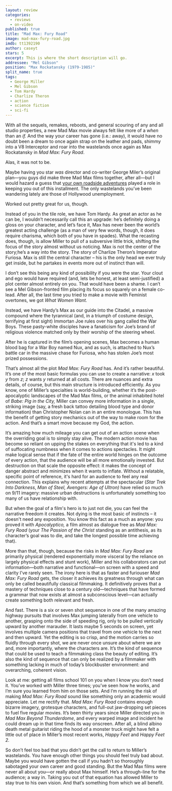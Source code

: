 ```yaml
---
layout: review
categories: 
  - reviews
  - on-video
published: true
title: "Mad Max: Fury Road"
image: mad-max-fury-road.jpg
imdb: tt1392190
author: caseyt
stars: 5
excerpt: This is where the short description will go.
addressee: "Mel Gibson"
position: "Max Rockatansky (1979-1985)"
split_name: true
tags: 
  - George Miller
  - Mel Gibson
  - Tom Hardy
  - Charlize Theron
  - action
  - science fiction
  - sci-fi
---
```

With all the sequels, remakes, reboots, and general scouring of any and all studio properties, a new Mad Max movie always felt like more of a _when_ than an _if._  And the way your career has gone (i.e.: away), it would have no doubt been a dream to once again strap on the leather and pads, shimmy into a V8 Interceptor and roar into the wastelands once again as Max Rockatansky in _Mad Max: Fury Road_.

Alas, it was not to be. 

Maybe having you star _was_ director and co-writer George Miler’s original plan—you guys did make three Mad Max films together, after all—but I would hazard a guess that [your own roadside adventures](http://www.cnn.com/2006/LAW/08/02/gibson.charged/index.html?_s=PM:LAW) played a role in keeping you out of this installment. The only wastelands you’ve been wandering lately are those of Hollywood unemployment.

Worked out pretty great for us, though.

Instead of you in the tile role, we have Tom Hardy. As great an actor as he can be, I wouldn’t necessarily call this an upgrade: he’s definitely doing a gloss on your character, and let’s face it, Max has never been the world’s greatest acting challenge (as a man of very few words, though, it does require charisma, which both of you have in spades). What the recasting does, though, is allow Miller to pull of a subversive little trick, shifting the focus of the story almost without us noticing. Max is not the center of the story;he’s a way into the story. The story of Charlize Theron’s Imperator Furiosa. Max is still the central character – his is the only head we ever truly get inside, but he partakes in events more out of instinct than will.

I don’t see this being any kind of possibility if you were the star. Your clout and ego would have required (and, lets be honest, at least semi-justified) a plot center almost entirely on you. That would have been a shame. I can’t see a Mel Gibson-fronted film placing its focus so squarely on a female co-lead. After all, the last time you tried to make a movie with Feminist overtones, we got _What Women Want._

Instead, we have Hardy’s Max as our guide into the Citadel, a massive compound where the tyrannical (and, in a triumph of costume design, terrifying at first sight) Immortan Joe rules over his gang called the War Boys. These pasty-white disciples have a fanaticism for Joe’s brand of religious violence matched only by their worship of the steering wheel.

After he is captured in the film’s opening scenes, Max becomes a human blood bag for a War Boy named Nux, and as such, is attached to Nux’s battle car in the massive chase for Furiosa, who has stolen Joe’s most prized possessions.

That’s almost all the plot _Mad Max: Fury Road_ has. And it’s rather beautiful. It’s one of the most basic formulas you can use to create a narrative: _x_ took _y_ from _z_; _z_ wants _y_ returned at all costs. There are nuances and extra details, of course, but this main structure is introduced efficiently. As you know, one of Miller’s specialties is world-building, whether it’s the post-apocalyptic landscapes of the Mad Max films, or the animal inhabited hotel of _Babe: Pig in the City,_ Miller can convey more information in a single, striking image (say, a fresh back tattoo detailing blood type and donor information) than Christopher Nolan can in an entire monologue. This has the benefit of getting story mechanics out of the way to make room for the action. And that’s a smart move because my God, the action.

It’s amazing how much mileage you can get out of an action scene when the overriding goal is to simply stay alive. The modern action movie has become so reliant on upping the stakes on everything that it's led to a kind of suffocating numbness when it comes to actions spectacles. It might make logical sense that if the fate of the entire world hinges on the outcome of every action, that the audience will be all more emotionally invested. But destruction on that scale the opposite effect: it makes the concept of danger abstract and minimizes when it wants to inflate. Without a relatable, specific point of reference, it's hard for an audience to feel any real connection. This explains why recent attempts at the spectacular (_Star_ _Trek Into Darkness_, _Man of Steel, Avengers: Age of_ _Ultron)_ have relied so much on 9/11 imagery: massive urban destructions is unfortunately something too many of us have relationship with.

But when the goal of a film's hero is to just not die, you can feel the narrative freedom it creates. Not dying is the most basic of instincts – it doesn't need any exposition. You know this fact as a much as anyone: you proved it with _Apocalyptico,_ a film almost as dialogue free as _Mad Max: Fury Road_ (your _The Passion of the Christ_ standing as an antithesis, as its character’s goal was to die, and take the longest possible time achieving that).

More than that, though, because the risks in _Mad Max: Fury Road_ are primarily physical (rendered exponentially more visceral by the reliance on largely physical effects and stunt work), Miller and his collaborators can put information—both narrative and functional—on screen with a speed and clarity I've rarely seen. The irony here is that as faster and furiouser _Mad Max: Fury Road_ gets, the closer it achieves its greatness through what can only be called beautifully classical filmmaking. It definitively proves that a mastery of techniques close to a century old—techniques that have formed a grammar that now exists at almost a subconscious level—can actually create something both relevant and fresh. 

And fast. There is a six or seven shot sequence in one of the many amazing highway pursuits that involves Max jumping laterally from one vehicle to another, grasping onto the side of speeding rig, only to be pulled vertically upward by another marauder. It lasts maybe 5 seconds on screen, yet involves multiple camera positions that travel from one vehicle to the next and then upward. Yet the editing is so crisp, and the motion carries so fluidly through every shot, we are never once unsure about where we are and, more importantly, where the characters are. It’s the kind of sequence that could be used to teach a filmmaking class the beauty of editing. It’s also the kind of sequence that can only be realized by a filmmaker with something lacking in much of today’s blockbuster environment: and overarching, coherent vision.

Look at me: getting all films school 101 on you when I know you don’t need it. You’ve worked with Miller three times; you’ve seen how he works, and I’m sure you learned from him on those sets. And I’m running the risk of making _Mad Max: Fury Road_ sound like something only an academic would appreciate. Let me rectify that. _Mad Max: Fury Road_ contains enough bizarre imagery, grotesque characters, and full-out jaw-dropping set pieces to fuel five regular movies. It’s been thirty years since Miller directed you in _Mad Max Beyond_ _Thunderdome_, and every warped image and incident he could dream up in that time finds its way onscreen. After all, a blind albino death metal guitarist riding the hood of a monster truck might have felt a little out of place in Miller’s most recent works, _Happy Feet_ and _Happy Feet 2._

So don’t feel too bad that you didn’t get the call to return to Miller’s wastelands. You have enough other things you should feel truly bad about. Maybe you would have gotten the call if you hadn’t so thoroughly sabotaged your own career and good standing. But the Mad Max films were never all about you—or really about Max himself. He’s a through-line for the audience; a way in. Taking you out of that equation has allowed Miller to stay true to his own vision. And that’s something from which we all benefit.
